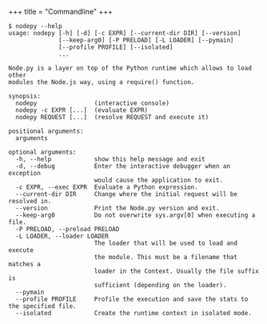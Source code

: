 +++
title = "Commandline"
+++

    $ nodepy --help
    usage: nodepy [-h] [-d] [-c EXPR] [--current-dir DIR] [--version]
                  [--keep-arg0] [-P PRELOAD] [-L LOADER] [--pymain]
                  [--profile PROFILE] [--isolated]
                  ...

    Node.py is a layer on top of the Python runtime which allows to load other
    modules the Node.js way, using a require() function.

    synopsis:
      nodepy                (interactive console)
      nodepy -c EXPR [...]  (evaluate EXPR)
      nodepy REQUEST [...]  (resolve REQUEST and execute it)

    positional arguments:
      arguments

    optional arguments:
      -h, --help            show this help message and exit
      -d, --debug           Enter the interactive debugger when an exception
                            would cause the application to exit.
      -c EXPR, --exec EXPR  Evaluate a Python expression.
      --current-dir DIR     Change where the initial request will be resolved in.
      --version             Print the Node.py version and exit.
      --keep-arg0           Do not overwrite sys.argv[0] when executing a file.
      -P PRELOAD, --preload PRELOAD
      -L LOADER, --loader LOADER
                            The loader that will be used to load and execute
                            the module. This must be a filename that matches a
                            loader in the Context. Usually the file suffix is
                            sufficient (depending on the loader).
      --pymain
      --profile PROFILE     Profile the execution and save the stats to the specified file.
      --isolated            Create the runtime context in isolated mode.
